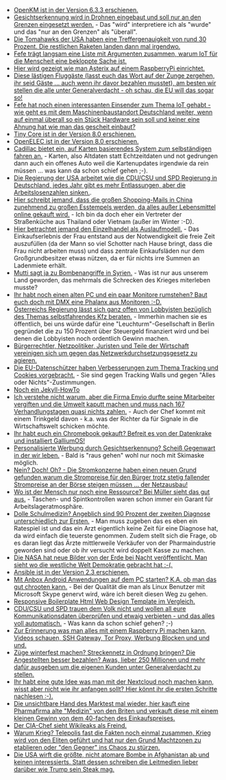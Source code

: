 * [OpenKM ist in der Version 6.3.3 erschienen.](http://www.pro-linux.de/news/1/24636/openkm-633-mit-zahlreichen-neuerungen-freigegeben.html)
* [Gesichtserkennung wird in Drohnen eingebaut und soll nur an den Grenzen eingesetzt werden.](https://www.golem.de/news/grenzschutz-drohnen-sollen-mit-gesichtserkennung-ausgeruestet-werden-1704-127219.html) - Das "wird" interpretiere ich als "wurde" und das "nur an den Grenzen" als "überall".
* [Die Tomahawks der USA haben eine Treffergenauigkeit von rund 30 Prozent. Die restlichen Raketen landen dann mal irgendwo.](https://blog.fefe.de/?ts=a61469ce)
* [Fefe trägt langsam eine Liste mit Argumenten zusammen, warum IoT für die Menscheit eine bekloppte Sache ist.](https://blog.fefe.de/?ts=a61464b3)
* [Hier wird gezeigt wie man Asterix auf einem RaspberryPi einrichtet.](https://opensource.com/article/17/4/asterisk-raspberry-pi-3)
* [Diese lästigen Fluggäste (lasst euch das Wort auf der Zunge zergehen, ihr seid Gäste ... auch wenn ihr davor bezahlen musstet), am besten wir stellen die alle unter Generalverdacht - oh schau, die EU will das sogar so!](https://www.heise.de/newsticker/meldung/Fluggaeste-als-Risikogruppen-EU-Kommission-foerdert-neues-Big-Data-Projekt-3681123.html)
* [Fefe hat noch einen interessanten Einsender zum Thema IoT gehabt - wie geht es mit dem Maschinenbaustandort Deutschland weiter, wenn auf einmal überall so ein Stück Hardware sein soll und keiner eine Ahnung hat wie man das gescheit einbaut?](https://blog.fefe.de/?ts=a6157a26)
* [Tiny Core ist in der Version 8.0 erschienen.](https://www.heise.de/newsticker/meldung/Zentrale-Aktualisierungen-Tiny-Core-Linux-Version-8-0-erschienen-3681142.html?wt_mc=rss.ho.beitrag.atom)
* [OpenELEC ist in der Version 8.0 erschienen.](http://www.pro-linux.de/news/1/24641/media-distribution-openelec-80-freigegeben.html)
* [Cadillac bietet ein, auf Karten basierendes System zum selbständigen fahren an.](https://www.golem.de/news/ct6-cadillac-macht-tesla-beim-assistierten-fahren-konkurrenz-1704-127241.html) - Karten, also Altdaten statt Echtzeitdaten und not gedrungen dann auch ein offenes Auto weil die Kartenupdates irgendwie da rein müssen ... was kann da schon schief gehen ;-).
* [Die Regierung der USA arbeitet wie die CDU/CSU und SPD Regierung in Deutschland, jedes Jahr gibt es mehr Entlassungen, aber die Arbeitslosenzahlen sinken.](https://www.heise.de/tp/features/USA-Unauffaelliger-Strukturwandel-3681166.html).
* [Hier schreibt jemand, dass die großen Shopping-Mails in China zunehmend zu großen Esstempels werden, da alles außer Lebensmittel online gekauft wird.](https://www.heise.de/forum/Telepolis/Kommentare/USA-Unauffaelliger-Strukturwandel/In-China-laengst-Alltag/posting-30232361/show/) - Ich bin da doch eher ein Vertreter der Straßenküche aus Thailand oder Vietnam (außer im Winter :-D).
* [Hier betrachtet jemand den Einzelhandel als Auslaufmodell.](https://www.heise.de/forum/Telepolis/Kommentare/USA-Unauffaelliger-Strukturwandel/Auslaufmodell-Einzelhandel/posting-30232100/show/) - Das Einkaufserlebnis der Frau entstand aus der Notwendigkeit die freie Zeit auszufüllen (da der Mann so viel Schotter nach Hause bringt, dass die Frau nicht arbeiten muss) und dass zentrale Einkaufsläden nur dem Großgrundbesitzer etwas nützen, da er für nichts irre Summen an Ladenmiete erhält.
* [Mutti sagt ja zu Bombenangriffe in Syrien.](http://www.tagesschau.de/ausland/trump-merkel-syrien-101.html) - Was ist nur aus unserem Land geworden, das mehrmals die Schrecken des Krieges miterleben musste?
* [Ihr habt noch einen alten PC und ein paar Monitore rumstehen? Baut euch doch mit DMX eine Phalanx aus Monitoren :-D.](http://dmx.sourceforge.net/)
* [Österreichs Regierung lässt sich ganz offen von Lobbyisten bezüglich des Themas selbstfahrendes Kfz beraten.](https://www.heise.de/newsticker/meldung/Oesterreich-erhaelt-Beirat-fuer-selbstfahrende-Kfz-3681169.html) - Immerhin machen sie es öffentlich, bei uns würde dafür eine "Leuchturm"-Gesellschaft in Berlin gegründet die zu 150 Prozent über Steuergeld finanziert wird und bei denen die Lobbyisten noch ordentlich Gewinn machen.
* [Bürgerrechtler, Netzpolitiker, Juristen und Teile der Wirtschaft vereinigen sich um gegen das Netzwerkdurchsetzungsgesetz zu agieren.](https://www.heise.de/newsticker/meldung/Netzwerkdurchsetzungsgesetz-Wirtschaft-Buergerrechtler-Netzpolitiker-und-Juristen-verbuenden-sich-3681351.html)
* [Die EU-Datenschützer haben Verbesserungen zum Thema Tracking und Cookies vorgebracht.](https://www.heise.de/newsticker/meldung/Tracking-und-Cookies-EU-Datenschuetzern-geht-geplante-E-Privacy-Verordnung-nicht-weit-genug-3683298.html) - Sie sind gegen Tracking Walls und gegen "Alles oder Nichts"-Zustimmungen.
* [Noch ein Jekyll-HowTo](https://opensource.com/article/17/4/getting-started-jekyll)
* [Ich verstehe nicht warum, aber die Firma Envio durfte seine Mitarbeiter vergiften und die Umwelt kaputt machen und muss nach 167 Verhandlungstagen quasi nichts zahlen.](https://www.heise.de/tp/features/Envio-Prozessende-im-Dortmunder-PCB-Skandal-3681111.html) - Auch der Chef kommt mit einem Trinkgeld davon - k.a. was der Richter da für Signale in die Wirtschaftswelt schicken möchte.
* [Ihr habt euch ein Chromebook gekauft? Befreit es von der Datenkrake und installiert GalliumOS!](https://opensource.com/article/17/4/linux-chromebook-gallium-os)
* [Personalisierte Werbung durch Gesichtserkennung? Scheiß Gegenwart in der wir leben.](https://www.golem.de/news/gezielte-werbung-deutsche-post-testet-gesichtserkennung-in-filialen-1704-127282.html) - Bald is "raus gehen" wohl nur noch mit Skimaske möglich.
* [Nein? Doch! Oh? - Die Stromkonzerne haben einen neuen Grund gefunden warum die Strompreise für den Bürger trotz stetig fallender Strompreise an der Börse steigen müssen ... der Netzausbau!](https://www.heise.de/newsticker/meldung/Neue-Kosten-fuer-Stromkunden-Elektro-Autos-machen-Netzausbau-teurer-3685111.html)
* [Wo ist der Mensch nur noch eine Ressource? Bei Müller sieht das gut aus.](http://npr.news.eulu.info/2017/04/13/drogeriekette-mueller-was-scherrt-und-die-gewerkschaft/?pk_campaign=feed&pk_kwd=drogeriekette-mueller-was-scherrt-und-die-gewerkschaft) - Taschen- und Spintkontrollen waren schon immer ein Garant für Arbeitslageratmosphäre.
* [Dolle Schulmedizin? Angeblich sind 90 Prozent der zweiten Diagnose unterschiedlich zur Ersten.](https://www.heise.de/tp/features/Innere-Medizin-Zu-fast-90-Prozent-unterschiedliche-Diagnosen-von-Aerzten-3685390.html) - Man muss zugeben das es eben ein Ratespiel ist und das ein Arzt eigentlich keine Zeit für eine Diagnose hat, da wird einfach die teuerste genommen. Zudem stellt sich die Frage, ob es daran liegt das Ärzte mittlerweile Verkäufer von der Pharmaindustrie geworden sind oder ob ihr versucht wird doppelt Kasse zu machen.
* [Die NASA hat neue Bilder von der Erde bei Nacht veröffentlicht. Man sieht wo die westliche Welt Demokratie gebracht hat :-(.](https://www.heise.de/newsticker/meldung/NASA-veroeffentlicht-neue-Satellitenaufnahme-der-Erde-bei-Nacht-3685136.html)
* [Ansible ist in der Version 2.3 erschienen.](https://www.heise.de/newsticker/meldung/Ansible-2-3-vereinheitlicht-die-Netzwerkanbindung-3684866.html)
* [Mit Anbox Android Anwendungen auf dem PC starten? K.A. ob man das gut chrooten kann.](https://github.com/anbox/anbox) - Bei der Qualität die man als Linux Benutzer mit Microsoft Skype genervt wird, wäre ich bereit diesen Weg zu gehen.
* [Responsive Boilerplate Html Web Design Template im Vergleich.](https://opensource.com/article/17/4/boilerplate-web-design-templates)
* [CDU/CSU und SPD trauen dem Volk nicht und wollen all eure Kommunikationsdaten überprüfen und etwaig verbieten - und das alles voll automatisch.](https://www.heise.de/newsticker/meldung/IT-Sicherheit-Koalition-will-Deep-Packet-Inspection-und-Netzsperren-3685644.html) - Was kann da schon schief gehen? ;-)
* [Zur Erinnerung was man alles mit einem Raspberry Pi machen kann, Videos schauen, SSH Gateway, Tor Proxy, Werbung Blocken und und und.](https://opensource.com/article/17/4/5-projects-raspberry-pi-home)
* [Züge winterfest machen? Streckennetz in Ordnung bringen? Die Angestellten besser bezahlen? Awas, lieber 250 Millionen und mehr dafür ausgeben um die eigenen Kunden unter Generalverdacht zu stellen.](https://www.heise.de/newsticker/meldung/Berlin-Multi-Millionen-Programm-fuer-Videoueberwachung-in-S-Bahnen-3686018.html)
* [Ihr habt eine gute Idee was man mit der Nextcloud noch machen kann, wisst aber nicht wie ihr anfangen sollt? Hier könnt ihr die ersten Schritte nachlesen :-).](http://blog.jospoortvliet.com/2016/09/get-started-with-nextcloud-app.html)
* [Die unsichtbare Hand des Marktest mal wieder, hier kauft eine Pharmafirma alte "Medizin" von den Briten und verkauft diese mit einem kleinen Gewinn von dem 40-fachen des Einkaufspreises.](https://blog.fefe.de/?ts=a60fc0cf)
* [Der CIA-Chef sieht Wikileaks als Freind.](https://www.heise.de/newsticker/meldung/CIA-Chef-sieht-in-Wikileaks-einen-feindlichen-Geheimdienst-3686088.html)
* [Warum Krieg? Telepolis fast die Fakten noch einmal zusammen, Krieg wird von den Eliten geführt und hat nur den Grund Machtzonen zu etablieren oder "den Gegner" ins Chaos zu stürzen.](https://www.heise.de/tp/features/Warum-Krieg-3686028.html)
* [Die USA wirft die größte, nicht atomare Bombe in Afghanistan ab und keinen interessierts. Statt dessen schreiben die Leitmedien lieber darüber wie Trump sein Steak mag.](https://www.heise.de/tp/features/US-Militaer-wirft-staerkste-nicht-nukleare-Bombe-auf-Ziel-in-Afghanistan-ab-3685970.html)
